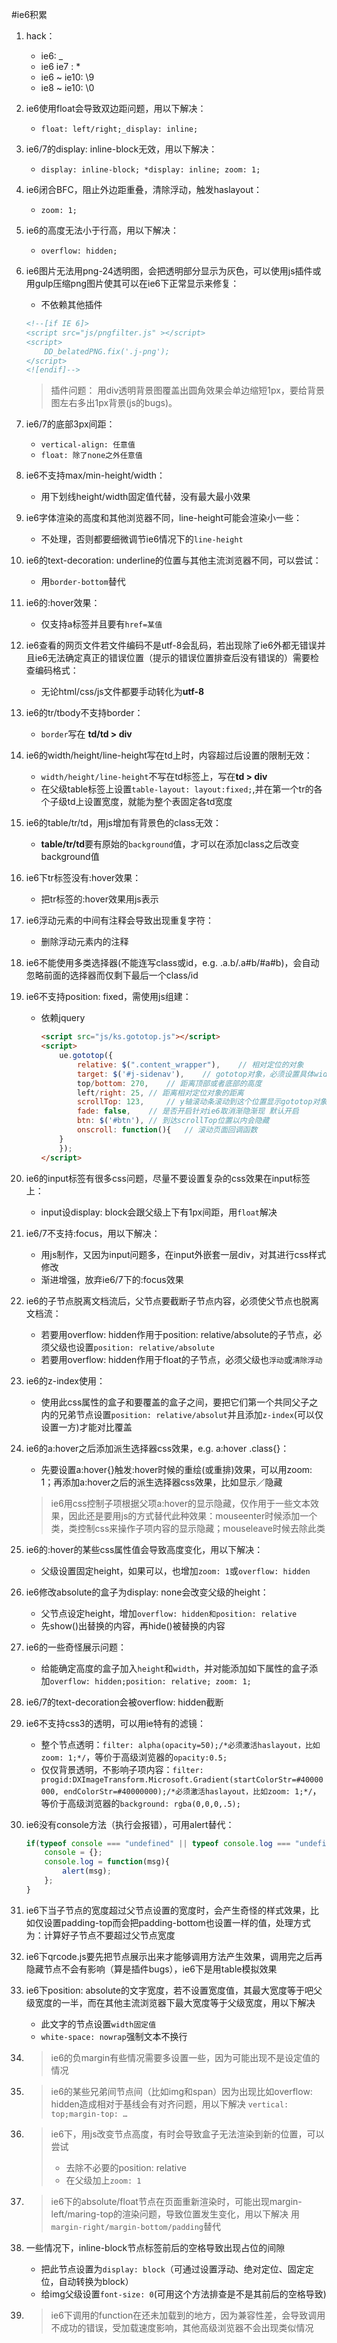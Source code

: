 #ie6积累

1. hack：
	- ie6: _
	- ie6 ie7 : *
	- ie6 ~ ie10: \9 
	- ie8 ~ ie10: \0

2. ie6使用float会导致双边距问题，用以下解决：
	- `float: left/right;_display: inline;`

3. ie6/7的display: inline-block无效，用以下解决：
	- `display: inline-block; *display: inline; zoom: 1;`

4. ie6闭合BFC，阻止外边距重叠，清除浮动，触发haslayout：
	- `zoom: 1;`

5. ie6的高度无法小于行高，用以下解决：
	- `overflow: hidden;`

6. ie6图片无法用png-24透明图，会把透明部分显示为灰色，可以使用js插件或用gulp压缩png图片使其可以在ie6下正常显示来修复：
	- 不依赖其他插件
	``` html
	<!--[if IE 6]>
	<script src="js/pngfilter.js" ></script>
	<script>
		DD_belatedPNG.fix('.j-png');
	</script>
	<![endif]-->
	```
	>插件问题：
	>用div透明背景图覆盖出圆角效果会单边缩短1px，要给背景图左右多出1px背景(js的bugs)。

7. ie6/7的底部3px间距：
	- `vertical-align: 任意值`
	- `float: 除了none之外任意值`

8. ie6不支持max/min-height/width：
	- 用下划线height/width固定值代替，没有最大最小效果

9. ie6字体渲染的高度和其他浏览器不同，line-height可能会渲染小一些：
	- 不处理，否则都要细微调节ie6情况下的`line-height`

10. ie6的text-decoration: underline的位置与其他主流浏览器不同，可以尝试：
	- 用`border-bottom`替代

11. ie6的:hover效果：
	- 仅支持a标签并且要有`href=某值`

12. ie6查看的网页文件若文件编码不是utf-8会乱码，若出现除了ie6外都无错误并且ie6无法确定真正的错误位置（提示的错误位置排查后没有错误的）需要检查编码格式：
	- 无论html/css/js文件都要手动转化为**utf-8**

13. ie6的tr/tbody不支持border：
	- `border`写在 **td/td > div**

14. ie6的width/height/line-height写在td上时，内容超过后设置的限制无效：
	- `width/height/line-height`不写在td标签上，写在**td > div**
	- 在父级table标签上设置`table-layout: layout:fixed;`,并在第一个tr的各个子级td上设置宽度，就能为整个表固定各td宽度

15. ie6的table/tr/td，用js增加有背景色的class无效：
	- **table/tr/td**要有原始的`background`值，才可以在添加class之后改变background值

16. ie6下tr标签没有:hover效果：
	- 把tr标签的:hover效果用js表示

17. ie6浮动元素的中间有注释会导致出现重复字符：
	- 删除浮动元素内的注释

18. ie6不能使用多类选择器(不能连写class或id，e.g. .a.b/.a#b/#a#b)，会自动忽略前面的选择器而仅剩下最后一个class/id

19. ie6不支持position: fixed，需使用js组建：
	- 依赖jquery
        ``` html
        <script src="js/ks.gototop.js"></script>
        <script>
            ue.gototop({
                relative: $(".content_wrapper"),	// 相对定位的对象
                target: $('#j-sidenav'),	// gototop对象，必须设置具体width
                top/bottom: 270,	// 距离顶部或者底部的高度
                left/right: 25,	// 距离相对定位对象的距离
                scrollTop: 123, 	// y轴滚动条滚动到这个位置显示gototop对象 默认0
                fade: false,	// 是否开启针对ie6取消渐隐渐现 默认开启
                btn: $('#btn'),	// 到达scrollTop位置以内会隐藏
                onscroll: function(){	// 滚动页面回调函数
            }
            });
        </script>
        ```

20. ie6的input标签有很多css问题，尽量不要设置复杂的css效果在input标签上：
	- input设display: block会跟父级上下有1px间距，用`float`解决

21. ie6/7不支持:focus，用以下解决：
	- 用js制作，又因为input问题多，在input外嵌套一层div，对其进行css样式修改
	- 渐进增强，放弃ie6/7下的:focus效果

22. ie6的子节点脱离文档流后，父节点要截断子节点内容，必须使父节点也脱离文档流：
	- 若要用overflow: hidden作用于position: relative/absolute的子节点，必须父级也设置`position: relative/absolute`
	- 若要用overflow: hidden作用于float的子节点，必须父级也`浮动`或`清除浮动`

23. ie6的z-index使用：
	- 使用此css属性的盒子和要覆盖的盒子之间，要把它们第一个共同父子之内的兄弟节点设置`position: relative/absolut`并且添加`z-index`(可以仅设置一方)才能对比覆盖

24. ie6的a:hover之后添加派生选择器css效果，e.g. a:hover .class{}：
	- 先要设置a:hover{}触发:hover时候的重绘(或重排)效果，可以用zoom: 1；再添加a:hover之后的派生选择器css效果，比如显示／隐藏
	
	>ie6用css控制子项根据父项a:hover的显示隐藏，仅作用于一些文本效果，因此还是要用js的方式替代此种效果：mouseenter时候添加一个类，类控制css来操作子项内容的显示隐藏；mouseleave时候去除此类

25. ie6的:hover的某些css属性值会导致高度变化，用以下解决：
	- 父级设置固定height，如果可以，也增加`zoom: 1`或`overflow: hidden`

26. ie6修改absolute的盒子为display: none会改变父级的height：
	- 父节点设定height，增加`overflow: hidden和position: relative`
	- 先show()出替换的内容，再hide()被替换的内容

27. ie6的一些奇怪展示问题：
	- 给能确定高度的盒子加入`height`和`width`，并对能添加如下属性的盒子添加`overflow: hidden;position: relative; zoom: 1;`

28. ie6/7的text-decoration会被overflow: hidden截断

29. ie6不支持css3的透明，可以用ie特有的滤镜：
	- 整个节点透明：`filter: alpha(opacity=50);/*必须激活haslayout，比如zoom: 1;*/`，等价于高级浏览器的`opacity:0.5;`
	- 仅仅背景透明，不影响子项内容：`filter: progid:DXImageTransform.Microsoft.Gradient(startColorStr=#40000000, endColorStr=#40000000);/*必须激活haslayout，比如zoom: 1;*/`，等价于高级浏览器的`background: rgba(0,0,0,.5);`

30. ie6没有console方法（执行会报错），可用alert替代：
	``` js
	if(typeof console === "undefined" || typeof console.log === "undefined") {
		console = {};
		console.log = function(msg){
			alert(msg);
		};
	}
	```
	
31. ie6下当子节点的宽度超过父节点设置的宽度时，会产生奇怪的样式效果，比如仅设置padding-top而会把padding-bottom也设置一样的值，处理方式为：计算好子节点不要超过父节点宽度

32. ie6下qrcode.js要先把节点展示出来才能够调用方法产生效果，调用完之后再隐藏节点不会有影响（算是插件bugs），ie6下是用table模拟效果

33. ie6下position: absolute的文字宽度，若不设置宽度值，其最大宽度等于吧父级宽度的一半，而在其他主流浏览器下最大宽度等于父级宽度，用以下解决
	- 此文字的节点设置`width固定值`
	- `white-space: nowrap`强制文本不换行

34. 
	>ie6的负margin有些情况需要多设置一些，因为可能出现不是设定值的情况

35. 
	>ie6的某些兄弟间节点间（比如img和span）因为出现比如overflow: hidden造成相对于基线会有对齐问题，用以下解决
	>`vertical: top;margin-top: …`

36. 
	>ie6下，用js改变节点高度，有时会导致盒子无法渲染到新的位置，可以尝试
	>   - 去除不必要的position: relative
	>   - 在父级加上`zoom: 1`

37. 
	>ie6下的absolute/float节点在页面重新渲染时，可能出现margin-left/maring-top的渲染问题，导致位置发生变化，用以下解决
	>用`margin-right/margin-bottom/padding`替代

38. 一些情况下，inline-block节点标签前后的空格导致出现占位的间隙
	- 把此节点设置为`display: block`（可通过设置浮动、绝对定位、固定定位，自动转换为block）
	- 给img父级设置`font-size: 0`(可用这个方法排查是不是其前后的空格导致)

39. 
	>ie6下调用的function在还未加载到的地方，因为兼容性差，会导致调用不成功的错误，受加载速度影响，其他高级浏览器不会出现类似情况
